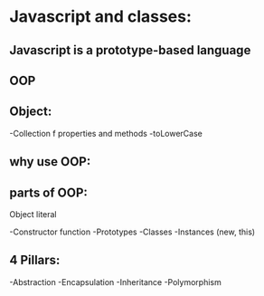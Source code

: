 # Javascript and classes:

## Javascript is a prototype-based language

## OOP

## Object:
-Collection f properties and methods
-toLowerCase

## why use OOP:

## parts of OOP:
Object literal

-Constructor function
-Prototypes
-Classes
-Instances (new, this)

## 4 Pillars:
-Abstraction
-Encapsulation
-Inheritance
-Polymorphism